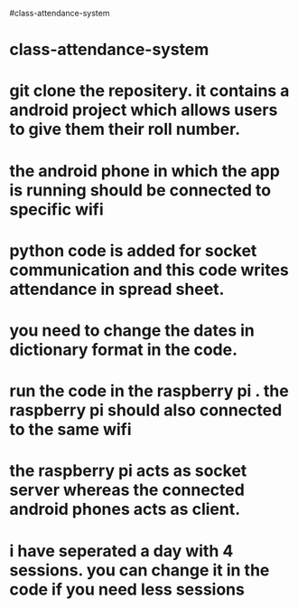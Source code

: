 #class-attendance-system
# class-attendance-system
# git clone the repositery. it contains a android project which allows users to give them their roll number.
# the android phone in which the app is running should be connected to specific wifi
# python code is added for socket communication and this code writes attendance in spread sheet.
# you need to change the dates in dictionary format in the code. 
# run the code in the raspberry pi . the raspberry pi should also connected to the same wifi
# the raspberry pi acts as socket server whereas the connected android phones acts as client.
# i have seperated a day with 4 sessions. you can change it in the code if you need less sessions
